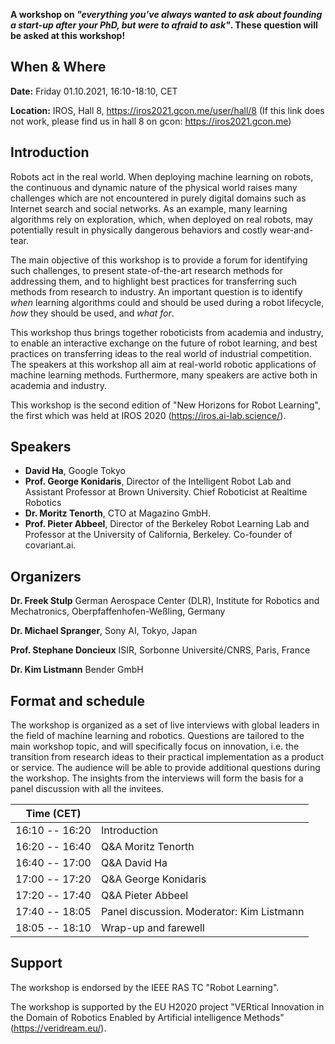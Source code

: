 **A workshop on *"everything you've always wanted to ask about founding a start-up after your PhD, but were to afraid to ask"*. These question will be asked at this workshop!**

## When & Where

**Date:** Friday 01.10.2021, 16:10-18:10, CET

**Location:** IROS, Hall 8, https://iros2021.gcon.me/user/hall/8  (If this link does not work, please find us in hall 8 on gcon: https://iros2021.gcon.me)

## Introduction

Robots act in the real world. When deploying machine learning on robots,
the continuous and dynamic nature of the physical world raises many
challenges which are not encountered in purely digital domains such as
Internet search and social networks. As an example, many learning
algorithms rely on exploration, which, when deployed on real robots, may
potentially result in physically dangerous behaviors and costly
wear-and-tear.

The main objective of this workshop is to provide a forum for
identifying such challenges, to present state-of-the-art research
methods for addressing them, and to highlight best practices for
transferring such methods from research to industry. An important
question is to identify *when* learning algorithms could and should be
used during a robot lifecycle, *how* they should be used, and *what
for*.

This workshop thus brings together roboticists from academia and
industry, to enable an interactive exchange on the future of robot
learning, and best practices on transferring ideas to the real world of
industrial competition. The speakers at this workshop all aim at real-world robotic applications of
machine learning methods. Furthermore, many speakers are active both in
academia and industry.


This workshop is the second edition of "New Horizons for Robot
Learning", the first which was held at IROS 2020
(<https://iros.ai-lab.science/>).


## Speakers

* **David Ha**, Google Tokyo
* **Prof. George Konidaris**, Director of the Intelligent Robot Lab and Assistant Professor at Brown University. Chief Roboticist at Realtime Robotics
* **Dr. Moritz Tenorth**, CTO at Magazino GmbH.
* **Prof. Pieter Abbeel**, Director of the Berkeley Robot Learning Lab and Professor at the University of California, Berkeley. Co-founder of covariant.ai.

## Organizers

**Dr. Freek Stulp**
German Aerospace Center (DLR), Institute for Robotics and Mechatronics, Oberpfaffenhofen-Weßling, Germany

**Dr. Michael Spranger**, Sony AI, Tokyo, Japan

**Prof. Stephane Doncieux**
ISIR, Sorbonne Université/CNRS, Paris, France

**Dr. Kim Listmann**
Bender GmbH


## Format and schedule

The workshop is organized as a set of live interviews with global leaders in the field of machine learning and robotics. Questions are tailored to the main workshop topic, and will specifically focus on innovation, i.e. the transition from research ideas to their practical implementation as a product or service. The audience will be able to provide additional questions during the workshop. The insights from the interviews will form the basis for a panel discussion with all the invitees.

| Time (CET)            |                       | 
|-----------------------|-----------------------|
| 16:10 -- 16:20        | Introduction          | 
| 16:20 -- 16:40        | Q&A Moritz Tenorth    | 
| 16:40 -- 17:00        | Q&A David Ha          | 
| 17:00 -- 17:20        | Q&A George Konidaris  | 
| 17:20 -- 17:40        | Q&A Pieter Abbeel     | 
| 17:40 -- 18:05        | Panel discussion. Moderator: Kim Listmann  |   
| 18:05 -- 18:10        | Wrap-up and farewell  |


## Support

The workshop is endorsed by the IEEE RAS TC "Robot Learning".

The workshop is supported by the EU H2020 project "VERtical
Innovation in the Domain of Robotics Enabled by Artificial intelligence
Methods" (https://veridream.eu/).
